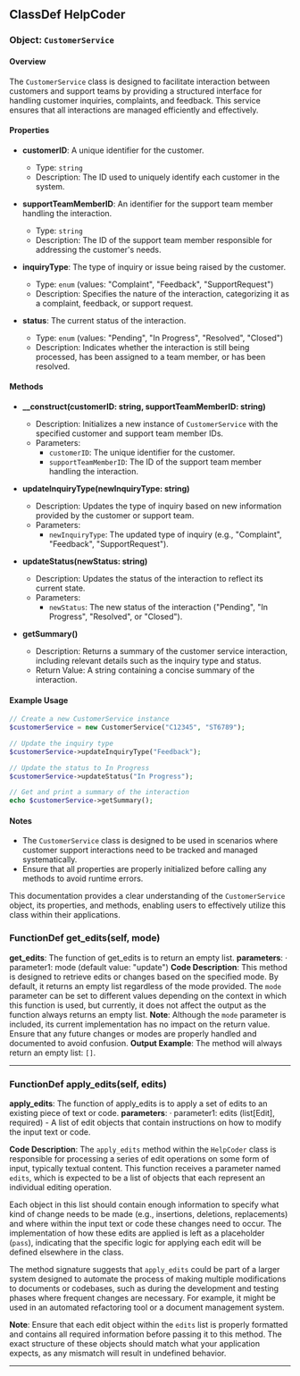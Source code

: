 ## ClassDef HelpCoder
### Object: `CustomerService`

#### Overview

The `CustomerService` class is designed to facilitate interaction between customers and support teams by providing a structured interface for handling customer inquiries, complaints, and feedback. This service ensures that all interactions are managed efficiently and effectively.

#### Properties

- **customerID**: A unique identifier for the customer.
  - Type: `string`
  - Description: The ID used to uniquely identify each customer in the system.

- **supportTeamMemberID**: An identifier for the support team member handling the interaction.
  - Type: `string`
  - Description: The ID of the support team member responsible for addressing the customer's needs.

- **inquiryType**: The type of inquiry or issue being raised by the customer.
  - Type: `enum` (values: "Complaint", "Feedback", "SupportRequest")
  - Description: Specifies the nature of the interaction, categorizing it as a complaint, feedback, or support request.

- **status**: The current status of the interaction.
  - Type: `enum` (values: "Pending", "In Progress", "Resolved", "Closed")
  - Description: Indicates whether the interaction is still being processed, has been assigned to a team member, or has been resolved.

#### Methods

- **__construct(customerID: string, supportTeamMemberID: string)**
  - Description: Initializes a new instance of `CustomerService` with the specified customer and support team member IDs.
  - Parameters:
    - `customerID`: The unique identifier for the customer.
    - `supportTeamMemberID`: The ID of the support team member handling the interaction.

- **updateInquiryType(newInquiryType: string)**
  - Description: Updates the type of inquiry based on new information provided by the customer or support team.
  - Parameters:
    - `newInquiryType`: The updated type of inquiry (e.g., "Complaint", "Feedback", "SupportRequest").

- **updateStatus(newStatus: string)**
  - Description: Updates the status of the interaction to reflect its current state.
  - Parameters:
    - `newStatus`: The new status of the interaction ("Pending", "In Progress", "Resolved", or "Closed").

- **getSummary()**
  - Description: Returns a summary of the customer service interaction, including relevant details such as the inquiry type and status.
  - Return Value: A string containing a concise summary of the interaction.

#### Example Usage

```php
// Create a new CustomerService instance
$customerService = new CustomerService("C12345", "ST6789");

// Update the inquiry type
$customerService->updateInquiryType("Feedback");

// Update the status to In Progress
$customerService->updateStatus("In Progress");

// Get and print a summary of the interaction
echo $customerService->getSummary();
```

#### Notes

- The `CustomerService` class is designed to be used in scenarios where customer support interactions need to be tracked and managed systematically.
- Ensure that all properties are properly initialized before calling any methods to avoid runtime errors.

This documentation provides a clear understanding of the `CustomerService` object, its properties, and methods, enabling users to effectively utilize this class within their applications.
### FunctionDef get_edits(self, mode)
**get_edits**: The function of get_edits is to return an empty list.
**parameters**: 
· parameter1: mode (default value: "update")
**Code Description**: This method is designed to retrieve edits or changes based on the specified mode. By default, it returns an empty list regardless of the mode provided. The `mode` parameter can be set to different values depending on the context in which this function is used, but currently, it does not affect the output as the function always returns an empty list.
**Note**: Although the `mode` parameter is included, its current implementation has no impact on the return value. Ensure that any future changes or modes are properly handled and documented to avoid confusion.
**Output Example**: The method will always return an empty list: `[]`.
***
### FunctionDef apply_edits(self, edits)
**apply_edits**: The function of apply_edits is to apply a set of edits to an existing piece of text or code.
**parameters**:
· parameter1: edits (list[Edit], required) - A list of edit objects that contain instructions on how to modify the input text or code.

**Code Description**:
The `apply_edits` method within the `HelpCoder` class is responsible for processing a series of edit operations on some form of input, typically textual content. This function receives a parameter named `edits`, which is expected to be a list of objects that each represent an individual editing operation.

Each object in this list should contain enough information to specify what kind of change needs to be made (e.g., insertions, deletions, replacements) and where within the input text or code these changes need to occur. The implementation of how these edits are applied is left as a placeholder (`pass`), indicating that the specific logic for applying each edit will be defined elsewhere in the class.

The method signature suggests that `apply_edits` could be part of a larger system designed to automate the process of making multiple modifications to documents or codebases, such as during the development and testing phases where frequent changes are necessary. For example, it might be used in an automated refactoring tool or a document management system.

**Note**: Ensure that each edit object within the `edits` list is properly formatted and contains all required information before passing it to this method. The exact structure of these objects should match what your application expects, as any mismatch will result in undefined behavior.
***
